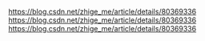 https://blog.csdn.net/zhige_me/article/details/80369336
https://blog.csdn.net/zhige_me/article/details/80369336
https://blog.csdn.net/zhige_me/article/details/80369336
